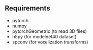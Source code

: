 ## Requirements

- pytorch
- numpy
- pytorchGeometric (to read 3D files)
- h5py (for modelnet40 dataset)
- spconv (for voxelization transforms)

